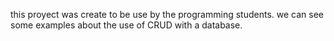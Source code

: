 this proyect was create to be use by the programming students. 
we can see some examples about the use of CRUD with a database. 
